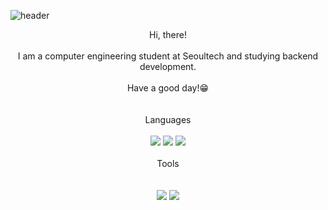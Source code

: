 ![header](https://capsule-render.vercel.app/api?type=rounded&color=timeGradient&text=Welcome%20to%20uykm%20-%20GitHub!&fontSize=40&height=180)
<br>

<div align=center>Hi, there!</div> <br>
<div align=center>I am a computer engineering student at Seoultech and studying backend development.</div> <br>
<div align=center>Have a good day!😁</div> <br>

<br>

<div align=center>Languages</div>
<br>
<div align=center>
<img src="https://img.shields.io/badge/java-F05032?style=for-the-badge&logo=java&logoColor=white"> 
<img src="https://img.shields.io/badge/python-3776AB?style=for-the-badge&logo=python&logoColor=white">
<img src="https://img.shields.io/badge/c++-00599C?style=for-the-badge&logo=cplusplus&logoColor=white">
</div>

<br>

<div align=center>Tools</div>
<br>
<div align=center> 
<br>
  <img src="https://img.shields.io/badge/spring-6DB33F?style=for-the-badge&logo=spring&logoColor=white">
  <img src="https://img.shields.io/badge/spring boot-6DB33F?style=for-the-badge&logo=springboot&logoColor=white">
</div>

